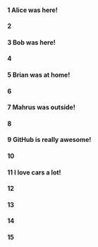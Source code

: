 #### 1 Alice was here!
#### 2
#### 3 Bob was here!
#### 4
#### 5 Brian was at home!
#### 6
#### 7 Mahrus was outside!
#### 8
#### 9 GitHub is really awesome!
#### 10
#### 11 I love cars a lot!
#### 12
#### 13
#### 14
#### 15